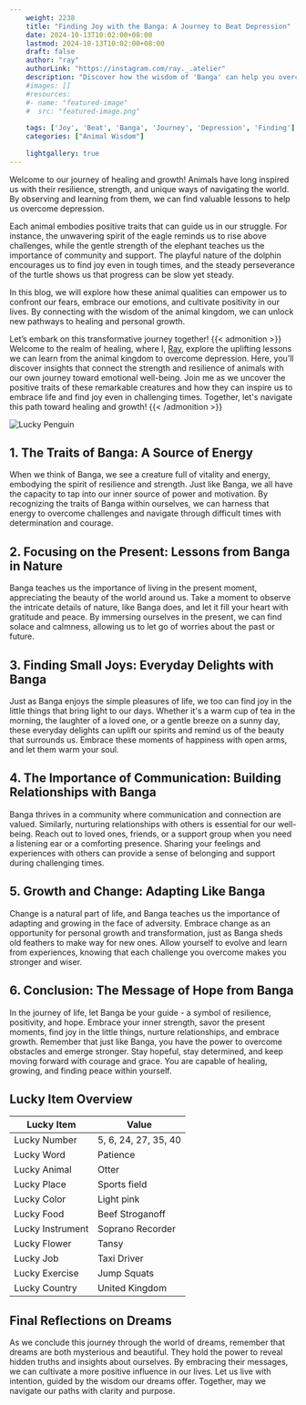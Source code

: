 ```yaml
---
    weight: 2238
    title: "Finding Joy with the Banga: A Journey to Beat Depression"  # Assuming 'title' column exists
    date: 2024-10-13T10:02:00+08:00
    lastmod: 2024-10-13T10:02:00+08:00
    draft: false
    author: "ray"
    authorLink: "https://instagram.com/ray._.atelier"
    description: "Discover how the wisdom of 'Banga' can help you overcome depression and find joy in your life journey."
    #images: []
    #resources:
    #- name: "featured-image"
    #  src: "featured-image.png"
    
    tags: ['Joy', 'Beat', 'Banga', 'Journey', 'Depression', 'Finding']
    categories: ["Animal Wisdom"]
    
    lightgallery: true
---
```

    
Welcome to our journey of healing and growth! Animals have long inspired us with their resilience, strength, and unique ways of navigating the world. By observing and learning from them, we can find valuable lessons to help us overcome depression.

Each animal embodies positive traits that can guide us in our struggle. For instance, the unwavering spirit of the eagle reminds us to rise above challenges, while the gentle strength of the elephant teaches us the importance of community and support. The playful nature of the dolphin encourages us to find joy even in tough times, and the steady perseverance of the turtle shows us that progress can be slow yet steady.

In this blog, we will explore how these animal qualities can empower us to confront our fears, embrace our emotions, and cultivate positivity in our lives. By connecting with the wisdom of the animal kingdom, we can unlock new pathways to healing and personal growth.

Let’s embark on this transformative journey together!
{{< admonition >}}
Welcome to the realm of healing, where I, [Ray](https://instagram.com/ray._.atelier), explore the uplifting lessons we can learn from the animal kingdom to overcome depression. Here, you’ll discover insights that connect the strength and resilience of animals with our own journey toward emotional well-being. Join me as we uncover the positive traits of these remarkable creatures and how they can inspire us to embrace life and find joy even in challenging times. Together, let's navigate this path toward healing and growth!
{{< /admonition >}}

![Lucky Penguin](https://cdn.pixabay.com/photo/2024/09/07/02/34/penguins-9028827_1280.jpg "Lucky Penguin")

## 1. The Traits of Banga: A Source of Energy
When we think of Banga, we see a creature full of vitality and energy, embodying the spirit of resilience and strength. Just like Banga, we all have the capacity to tap into our inner source of power and motivation. By recognizing the traits of Banga within ourselves, we can harness that energy to overcome challenges and navigate through difficult times with determination and courage.

## 2. Focusing on the Present: Lessons from Banga in Nature
Banga teaches us the importance of living in the present moment, appreciating the beauty of the world around us. Take a moment to observe the intricate details of nature, like Banga does, and let it fill your heart with gratitude and peace. By immersing ourselves in the present, we can find solace and calmness, allowing us to let go of worries about the past or future.

## 3. Finding Small Joys: Everyday Delights with Banga
Just as Banga enjoys the simple pleasures of life, we too can find joy in the little things that bring light to our days. Whether it's a warm cup of tea in the morning, the laughter of a loved one, or a gentle breeze on a sunny day, these everyday delights can uplift our spirits and remind us of the beauty that surrounds us. Embrace these moments of happiness with open arms, and let them warm your soul.

## 4. The Importance of Communication: Building Relationships with Banga
Banga thrives in a community where communication and connection are valued. Similarly, nurturing relationships with others is essential for our well-being. Reach out to loved ones, friends, or a support group when you need a listening ear or a comforting presence. Sharing your feelings and experiences with others can provide a sense of belonging and support during challenging times.

## 5. Growth and Change: Adapting Like Banga
Change is a natural part of life, and Banga teaches us the importance of adapting and growing in the face of adversity. Embrace change as an opportunity for personal growth and transformation, just as Banga sheds old feathers to make way for new ones. Allow yourself to evolve and learn from experiences, knowing that each challenge you overcome makes you stronger and wiser.

## 6. Conclusion: The Message of Hope from Banga
In the journey of life, let Banga be your guide - a symbol of resilience, positivity, and hope. Embrace your inner strength, savor the present moments, find joy in the little things, nurture relationships, and embrace growth. Remember that just like Banga, you have the power to overcome obstacles and emerge stronger. Stay hopeful, stay determined, and keep moving forward with courage and grace. You are capable of healing, growing, and finding peace within yourself.


## Lucky Item Overview
| Lucky Item          | Value              |
|---------------|--------------------|
| Lucky Number        | 5, 6, 24, 27, 35, 40  |
| Lucky Word          | Patience |
| Lucky Animal        | Otter |
| Lucky Place         | Sports field     |
| Lucky Color         | Light pink     |
| Lucky Food          | Beef Stroganoff      |
| Lucky Instrument    | Soprano Recorder |
| Lucky Flower        | Tansy    |
| Lucky Job           | Taxi Driver       |
| Lucky Exercise      | Jump Squats  |
| Lucky Country       | United Kingdom    |


##  Final Reflections on Dreams

As we conclude this journey through the world of dreams, remember that dreams are both mysterious and beautiful. They hold the power to reveal hidden truths and insights about ourselves. By embracing their messages, we can cultivate a more positive influence in our lives. Let us live with intention, guided by the wisdom our dreams offer. Together, may we navigate our paths with clarity and purpose.
